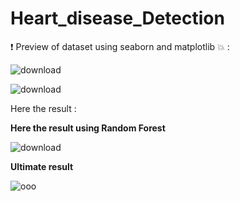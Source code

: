 # Heart_disease_Detection
❗ Preview of dataset using seaborn and matplotlib 💥 : 


![download](https://github.com/lamianjum/Heart_disease_Detection/assets/88738693/48c02b46-d4c8-4cfa-8d90-6a7caafc289c)


![download](https://github.com/lamianjum/Heart_disease_Detection/assets/88738693/ece00ab6-96aa-41ec-b88d-5b26d3410fbc)

Here the result :

**Here the result using Random Forest**

![download](https://github.com/lamianjum/Heart_disease_Detection/assets/88738693/44042804-7c70-46d3-9f53-5bdb36ffa073)

**Ultimate result**

![ooo](https://github.com/lamianjum/Heart_disease_Detection/assets/88738693/de9b5150-0c7c-4854-8a54-41c0e8417160)

